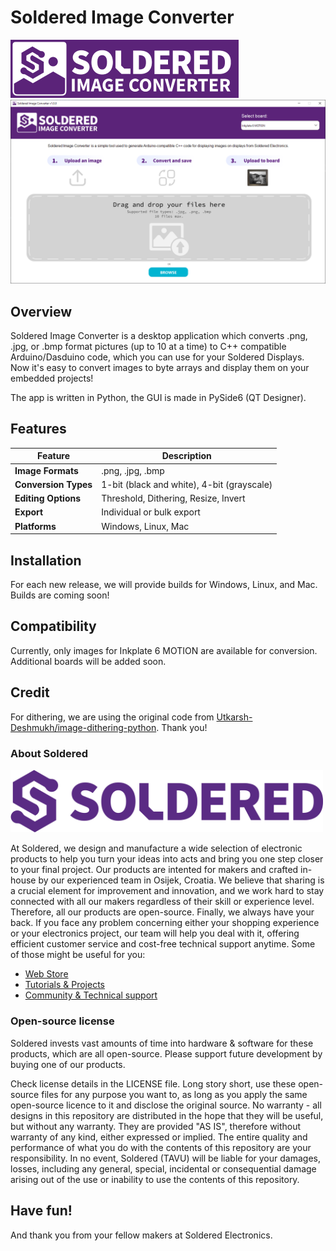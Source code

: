 # Soldered Image Converter

![Logo](img/logo.png)
![Screenshot](img/screenshot.png)

## Overview

Soldered Image Converter is a desktop application which converts .png, .jpg, or .bmp format pictures (up to 10 at a time) to C++ compatible Arduino/Dasduino code, which you can use for your Soldered Displays. Now it's easy to convert images to byte arrays and display them on your embedded projects!

The app is written in Python, the GUI is made in PySide6 (QT Designer).

## Features

| Feature | Description                                |
| ------- |--------------------------------------------|
| **Image Formats** | .png, .jpg, .bmp                           |
| **Conversion Types** | 1-bit (black and white), 4-bit (grayscale) |
| **Editing Options** | Threshold, Dithering, Resize, Invert       |
| **Export** | Individual or bulk export                  |
| **Platforms** | Windows, Linux, Mac                        |

## Installation

For each new release, we will provide builds for Windows, Linux, and Mac. Builds are coming soon!

## Compatibility

Currently, only images for Inkplate 6 MOTION are available for conversion. Additional boards will be added soon.

## Credit

For dithering, we are using the original code from [Utkarsh-Deshmukh/image-dithering-python](https://github.com/Utkarsh-Deshmukh/image-dithering-python). Thank you!

### About Soldered

<img src="img/Soldered-logo-color.png" alt="soldered-logo" width="500"/>

At Soldered, we design and manufacture a wide selection of electronic products to help you turn your ideas into acts and bring you one step closer to your final project. Our products are intented for makers and crafted in-house by our experienced team in Osijek, Croatia. We believe that sharing is a crucial element for improvement and innovation, and we work hard to stay connected with all our makers regardless of their skill or experience level. Therefore, all our products are open-source. Finally, we always have your back. If you face any problem concerning either your shopping experience or your electronics project, our team will help you deal with it, offering efficient customer service and cost-free technical support anytime. Some of those might be useful for you:

- [Web Store](https://www.soldered.com/shop)
- [Tutorials & Projects](https://soldered.com/learn)
- [Community & Technical support](https://soldered.com/community)

### Open-source license

Soldered invests vast amounts of time into hardware & software for these products, which are all open-source. Please support future development by buying one of our products.

Check license details in the LICENSE file. Long story short, use these open-source files for any purpose you want to, as long as you apply the same open-source licence to it and disclose the original source. No warranty - all designs in this repository are distributed in the hope that they will be useful, but without any warranty. They are provided "AS IS", therefore without warranty of any kind, either expressed or implied. The entire quality and performance of what you do with the contents of this repository are your responsibility. In no event, Soldered (TAVU) will be liable for your damages, losses, including any general, special, incidental or consequential damage arising out of the use or inability to use the contents of this repository.

## Have fun!

And thank you from your fellow makers at Soldered Electronics.
